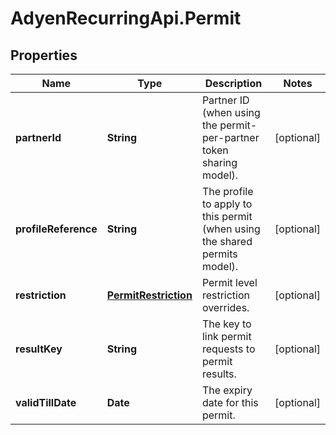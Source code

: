 # AdyenRecurringApi.Permit

## Properties

Name | Type | Description | Notes
------------ | ------------- | ------------- | -------------
**partnerId** | **String** | Partner ID (when using the permit-per-partner token sharing model). | [optional] 
**profileReference** | **String** | The profile to apply to this permit (when using the shared permits model). | [optional] 
**restriction** | [**PermitRestriction**](PermitRestriction.md) | Permit level restriction overrides. | [optional] 
**resultKey** | **String** | The key to link permit requests to permit results. | [optional] 
**validTillDate** | **Date** | The expiry date for this permit. | [optional] 


